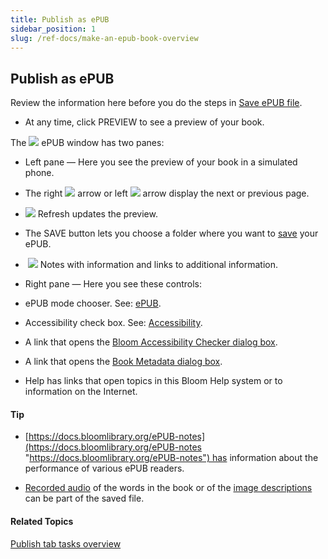 ```yaml
---
title: Publish as ePUB
sidebar_position: 1
slug: /ref-docs/make-an-epub-book-overview
---
```


## Publish as ePUB

Review the information here before you do the steps in [Save ePUB file](Save_EPUB_file.md).

-   At any time, click PREVIEW to see a preview of your book.
    

The ![](/ref-docs-assets/images/Tasks/Publish_tasks/EPUB_buttonSmall.png) ePUB window has two panes:

-   Left pane — Here you see the preview of your book in a simulated phone.
    

-   The right ![](/ref-docs-assets/images/Tasks/Publish_tasks/EPUB_Right_Arrrow.png) arrow or left ![](/ref-docs-assets/images/Tasks/Publish_tasks/EPUB_LeftArrrow.png) arrow display the next or previous page.
    
-   ![](/ref-docs-assets/images/Tasks/Publish_tasks/RefreshGray_Button.png) Refresh updates the preview.
    
-   The SAVE button lets you choose a folder where you want to [save](Save_EPUB_file.md) your ePUB.
    
-    ![](/ref-docs-assets/images/Tasks/Publish_tasks/InfoI.png) Notes with information and links to additional information.
    

-   Right pane — Here you see these controls:
    

-   ePUB mode chooser. See: [ePUB](../../Concepts/EPUB.md).
    
-   Accessibility check box. See: [Accessibility](Accessibility.md).
    
-   A link that opens the [Bloom Accessibility Checker dialog box](../../User_Interface/Dialog_boxes/Bloom_Accessibility_Checker_dialog_box.md).
    
-   A link that opens the [Book Metadata dialog box](../../User_Interface/Dialog_boxes/Book_Metadata_dialog_box.md).
    
-   Help has links that open topics in this Bloom Help system or to information on the Internet.
    

#### Tip

-   [https://docs.bloomlibrary.org/ePUB-notes](https://docs.bloomlibrary.org/ePUB-notes "https://docs.bloomlibrary.org/ePUB-notes") has information about the performance of various ePUB readers.
    
-   [Recorded audio](../Edit_tasks/Record_Audio/Talking_Book_Tool_overview.md) of the words in the book or of the [image descriptions](../Edit_tasks/Image_Description_Tool/Image_Description_Tool_overview.md) can be part of the saved file.
    

#### Related Topics

[Publish tab tasks overview](Publish_tasks_overview.md)